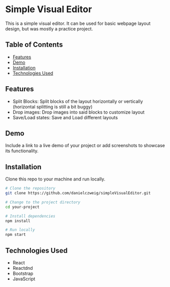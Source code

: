 # Simple Visual Editor

This is a simple visual editor. It can be used for basic webpage layout design, but was mostly a practice project.

## Table of Contents
- [Features](#features)
- [Demo](#demo)
- [Installation](#installation)
- [Technologies Used](#technologies-used)

## Features

- Split Blocks: Split blocks of the layout horizontally or vertically (horizontal splitting is still a bit buggy)
- Drop images: Drop images into said blocks to customize layout
- Save/Load states: Save and Load different layouts

## Demo

Include a link to a live demo of your project or add screenshots to showcase its functionality.

## Installation

Clone this repo to your machine and run locally.

```bash
# Clone the repository
git clone https://github.com/danielczweig/simpleVisualEditor.git

# Change to the project directory
cd your-project

# Install dependencies
npm install

# Run locally
npm start
```
## Technologies Used

- React
- Reactdnd
- Bootstrap
- JavaScript